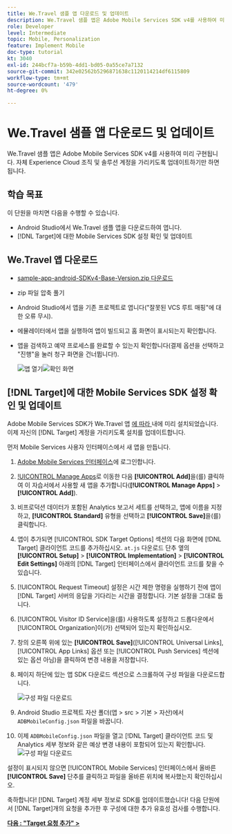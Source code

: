 ```yaml
---
title: We.Travel 샘플 앱 다운로드 및 업데이트
description: We.Travel 샘플 앱은 Adobe Mobile Services SDK v4를 사용하여 미리 구현됩니다. 자체 Experience Cloud 조직 및 솔루션 계정을 가리키도록 업데이트하기만 하면 됩니다.
role: Developer
level: Intermediate
topic: Mobile, Personalization
feature: Implement Mobile
doc-type: tutorial
kt: 3040
exl-id: 244bcf7a-b59b-4dd1-bd05-0a55ce7a7132
source-git-commit: 342e02562b5296871638c1120114214df6115809
workflow-type: tm+mt
source-wordcount: '479'
ht-degree: 0%

---
```


# We.Travel 샘플 앱 다운로드 및 업데이트

We.Travel 샘플 앱은 Adobe Mobile Services SDK v4를 사용하여 미리 구현됩니다. 자체 Experience Cloud 조직 및 솔루션 계정을 가리키도록 업데이트하기만 하면 됩니다.

## 학습 목표

이 단원을 마치면 다음을 수행할 수 있습니다.

* Android Studio에서 We.Travel 샘플 앱을 다운로드하여 엽니다.
* [!DNL Target]에 대한 Mobile Services SDK 설정 확인 및 업데이트

## We.Travel 앱 다운로드

* [sample-app-android-SDKv4-Base-Version.zip 다운로드](assets/sample-app-android-SDKv4-Base-Version.zip)
* zip 파일 압축 풀기
* Android Studio에서 앱을 기존 프로젝트로 엽니다(&quot;잘못된 VCS 루트 매핑&quot;에 대한 오류 무시).
* 에뮬레이터에서 앱을 실행하여 앱이 빌드되고 홈 화면이 표시되는지 확인합니다.
* 앱을 검색하고 예약 프로세스를 완료할 수 있는지 확인합니다(결제 옵션을 선택하고 &quot;진행&quot;을 눌러 청구 화면을 건너뜁니다!).

  ![앱 열기](assets/wetravel_homeScreen.png)![확인 화면](assets/wetravel_confirmationScreen.png)

## [!DNL Target]에 대한 Mobile Services SDK 설정 확인 및 업데이트

Adobe Mobile Services SDK가 We.Travel 앱 [에 따라 ](https://experienceleague.adobe.com/docs/mobile-services/android/getting-started-android/requirements.html?lang=en) 내에 미리 설치되었습니다. 이제 자신의 [!DNL Target] 계정을 가리키도록 설치를 업데이트합니다.

먼저 Mobile Services 사용자 인터페이스에서 새 앱을 만듭니다.

1. [Adobe Mobile Services 인터페이스](https://mobilemarketing.adobe.com/)에 로그인합니다.
1. [!UICONTROL Manage Apps](으)로 이동한 다음 **[!UICONTROL Add]**&#x200B;을(를) 클릭하여 이 자습서에서 사용할 새 앱을 추가합니다(**[!UICONTROL Manage Apps]** > **[!UICONTROL Add]**).
1. 비프로덕션 데이터가 포함된 Analytics 보고서 세트를 선택하고, 앱에 이름을 지정하고, **[!UICONTROL Standard]** 유형을 선택하고 **[!UICONTROL Save]**&#x200B;을(를) 클릭합니다.
1. 앱이 추가되면 [!UICONTROL SDK Target Options] 섹션의 다음 화면에 [!DNL Target] 클라이언트 코드를 추가하십시오. `at.js` 다운로드 단추 옆의 **[!UICONTROL Setup]** > **[!UICONTROL Implementation]** > **[!UICONTROL Edit Settings]** 아래의 [!DNL Target] 인터페이스에서 클라이언트 코드를 찾을 수 있습니다.
1. [!UICONTROL Request Timeout] 설정은 시간 제한 명령을 실행하기 전에 앱이 [!DNL Target] 서버의 응답을 기다리는 시간을 결정합니다. 기본 설정을 그대로 둡니다.
1. [!UICONTROL Visitor ID Service]을(를) 사용하도록 설정하고 드롭다운에서 [!UICONTROL Organization]이(가) 선택되어 있는지 확인하십시오.
1. 창의 오른쪽 위에 있는 **[!UICONTROL Save]**([!UICONTROL Universal Links], [!UICONTROL App Links] 옵션 또는 [!UICONTROL Push Services] 섹션에 있는 옵션 아님)을 클릭하여 변경 내용을 저장합니다.
1. 페이지 하단에 있는 앱 SDK 다운로드 섹션으로 스크롤하여 구성 파일을 다운로드합니다.

   ![구성 파일 다운로드](assets/config_file.jpg)

1. Android Studio 프로젝트 자산 폴더(앱 > src > 기본 > 자산)에서 `ADBMobileConfig.json` 파일을 바꿉니다.

1. 이제 `ADBMobileConfig.json` 파일을 열고 [!DNL Target] 클라이언트 코드 및 Analytics 세부 정보와 같은 예상 변경 내용이 포함되어 있는지 확인합니다.
   ![구성 파일 다운로드](assets/client_code.jpg)

설정이 표시되지 않으면 [!UICONTROL Mobile Services] 인터페이스에서 올바른 **[!UICONTROL Save]** 단추를 클릭하고 파일을 올바른 위치에 복사했는지 확인하십시오.

축하합니다! [!DNL Target] 계정 세부 정보로 SDK를 업데이트했습니다! 다음 단원에서 [!DNL Target]개의 요청을 추가한 후 구성에 대한 추가 유효성 검사를 수행합니다.

**[다음 : &quot;Target 요청 추가&quot; >](add-requests.md)**
